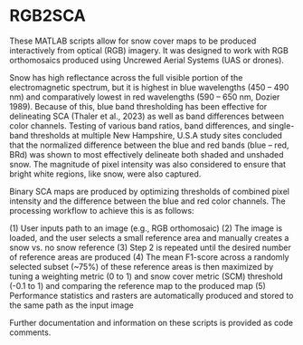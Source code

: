 # RGB2SCA
These MATLAB scripts allow for snow cover maps to be produced interactively from optical (RGB) imagery. It was designed to work with RGB orthomosaics produced using Uncrewed Aerial Systems (UAS or drones).

Snow has high reflectance across the full visible portion of the electromagnetic spectrum, but it is highest in blue wavelengths (450 – 490 nm) and comparatively lowest in red wavelengths (590 – 650 nm, Dozier 1989). Because of this, blue band thresholding has been effective for delineating SCA (Thaler et al., 2023) as well as band differences between color channels. Testing of various band ratios, band differences, and single-band thresholds at multiple New Hampshire, U.S.A study sites concluded that the normalized difference between the blue and red bands (blue – red, BRd) was shown to most effectively delineate both shaded and unshaded snow. The magnitude of pixel intensity was also considered to ensure that bright white regions, like snow, were also captured.

Binary SCA maps are produced by optimizing thresholds of combined pixel intensity and the difference between the blue and red color channels. The processing workflow to achieve this is as follows:

(1) User inputs path to an image (e.g., RGB orthomosaic)
(2) The image is loaded, and the user selects a small reference area and manually creates a snow vs. no snow reference
(3) Step 2 is repeated until the desired number of reference areas are produced
(4) The mean F1-score across a randomly selected subset (~75%) of these reference areas is then maximized by tuning a weighting metric (0 to 1) and snow cover metric (SCM) threshold (-0.1 to 1) and comparing the reference map to the produced map
(5) Performance statistics and rasters are automatically produced and stored to the same path as the input image

Further documentation and information on these scripts is provided as code comments.
